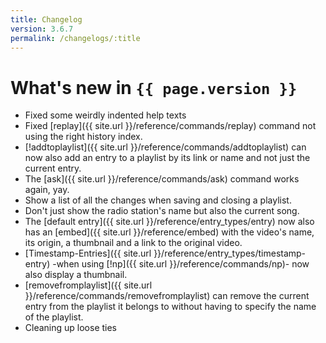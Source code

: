 ```yaml
---
title: Changelog
version: 3.6.7
permalink: /changelogs/:title
---
```


# What's new in `{{ page.version }}`
- Fixed some weirdly indented help texts
- Fixed [replay]({{ site.url }}/reference/commands/replay) command not using the right history index.
- [!addtoplaylist]({{ site.url }}/reference/commands/addtoplaylist) can now also add an entry to a playlist by its link or name and not just the current entry.
- The [ask]({{ site.url }}/reference/commands/ask) command works again, yay.
- Show a list of all the changes when saving and closing a playlist.
- Don't just show the radio station's name but also the current song.
- The [default entry]({{ site.url }}/reference/entry_types/entry) now also has an [embed]({{ site.url }}/reference/embed) with the video's name, its origin, a thumbnail and a link to the original video.
- [Timestamp-Entries]({{ site.url }}/reference/entry_types/timestamp-entry) -when using [!np]({{ site.url }}/reference/commands/np)- now also display a thumbnail.
- [removefromplaylist]({{ site.url }}/reference/commands/removefromplaylist) can remove the current entry from the playlist it belongs to without having to specify the name of the playlist.
- Cleaning up loose ties
